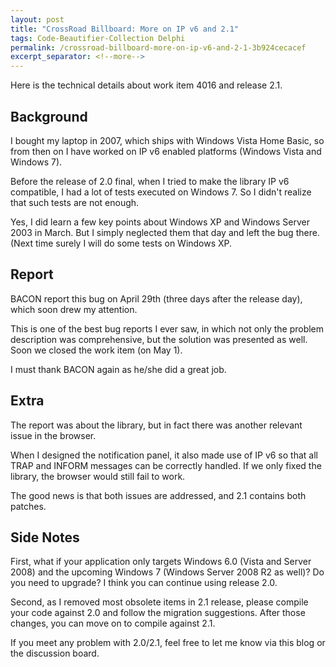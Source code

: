 ```yaml
---
layout: post
title: "CrossRoad Billboard: More on IP v6 and 2.1"
tags: Code-Beautifier-Collection Delphi
permalink: /crossroad-billboard-more-on-ip-v6-and-2-1-3b924cecacef
excerpt_separator: <!--more-->
---
```

Here is the technical details about work item 4016 and release 2.1.
<!--more-->

## Background

I bought my laptop in 2007, which ships with Windows Vista Home Basic, so from then on I have worked on IP v6 enabled platforms (Windows Vista and Windows 7).

Before the release of 2.0 final, when I tried to make the library IP v6 compatible, I had a lot of tests executed on Windows 7. So I didn't realize that such tests are not enough.

Yes, I did learn a few key points about Windows XP and Windows Server 2003 in March. But I simply neglected them that day and left the bug there. (Next time surely I will do some tests on Windows XP.


## Report

BACON report this bug on April 29th (three days after the release day), which soon drew my attention.

This is one of the best bug reports I ever saw, in which not only the problem description was comprehensive, but the solution was presented as well. Soon we closed the work item (on May 1).

I must thank BACON again as he/she did a great job.

## Extra

The report was about the library, but in fact there was another relevant issue in the browser.

When I designed the notification panel, it also made use of IP v6 so that all TRAP and INFORM messages can be correctly handled. If we only fixed the library, the browser would still fail to work.

The good news is that both issues are addressed, and 2.1 contains both patches.

## Side Notes

First, what if your application only targets Windows 6.0 (Vista and Server 2008) and the upcoming Windows 7 (Windows Server 2008 R2 as well)? Do you need to upgrade? I think you can continue using release 2.0.

Second, as I removed most obsolete items in 2.1 release, please compile your code against 2.0 and follow the migration suggestions. After those changes, you can move on to compile against 2.1.

If you meet any problem with 2.0/2.1, feel free to let me know via this blog or the discussion board.
